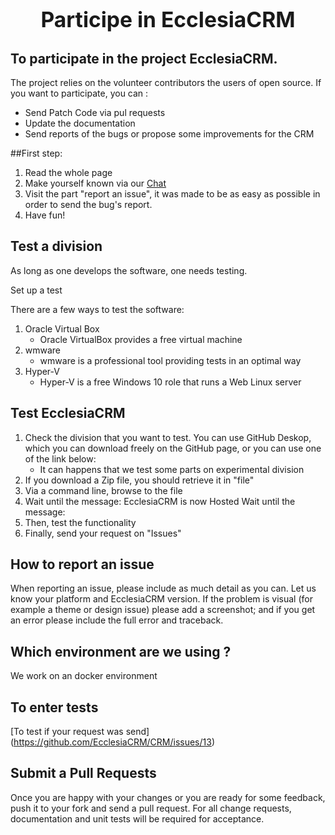 
# <center><big>Participe in Ecclesia**CRM** </big></center>

## To participate in the project EcclesiaCRM.

The project relies on the volunteer contributors the users of open source. If you want to participate, you can : 

* Send Patch Code via pul requests
* Update the documentation
* Send reports of the bugs or propose some improvements for the CRM  

##First step:

1. Read the whole page
2. Make yourself known via our [Chat](https://gitter.im/ecclesiacrm/Lobby)
3. Visit the part "report an issue", it was made to be as easy as possible in order to send the bug's report. 
4. Have fun! 


## Test a division

As long as one develops the software, one needs testing. 

Set up a test 

There are a few ways to test the software: 

1. Oracle Virtual Box
   * Oracle VirtualBox provides a free virtual machine
2. wmware
   * wmware is a professional tool providing tests in an optimal way
3. Hyper-V
   * Hyper-V is a free Windows 10 role that runs a Web Linux server 
     
## Test EcclesiaCRM

1. Check the division that you want to test. You can use GitHub Deskop, which you can download freely on the GitHub page, or you can use one of the link below:  
   * It can happens that we test some parts on experimental division 
2. If you download a Zip file, you should retrieve it in "file"
3. Via a command line, browse to the file
4. Wait until the message: EcclesiaCRM is now Hosted Wait until the message: 
5. Then, test the functionality 
6. Finally, send your request on "Issues"


## How to report an issue 

When reporting an issue, please include as much detail as you can. Let us know your platform and EcclesiaCRM version. If the problem is visual (for example a theme or design issue) please add a screenshot; and if you get an error please include the full error and traceback.

## Which environment are we using ? 

We work on an docker environment

## To enter tests

[To test if your request was send] (https://github.com/EcclesiaCRM/CRM/issues/13)

## Submit a Pull Requests

Once you are happy with your changes or you are ready for some feedback, push it to your fork and send a pull request. For all change requests, documentation and unit tests will be required for acceptance.
